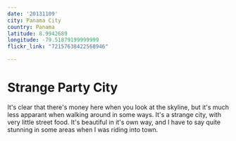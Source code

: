 ```yaml
---
date: '20131109'
city: Panama City
country: Panama
latitude: 8.9942689
longitude: -79.51879199999999
flickr_link: "72157638422568946"

---
```


# Strange Party City

It's clear that there's money here when you look at the skyline, but it's much less apparant when walking around in some ways. It's a strange city, with very little street food. It's beautiful in it's own way, and I have to say quite stunning in some areas when I was riding into town.
